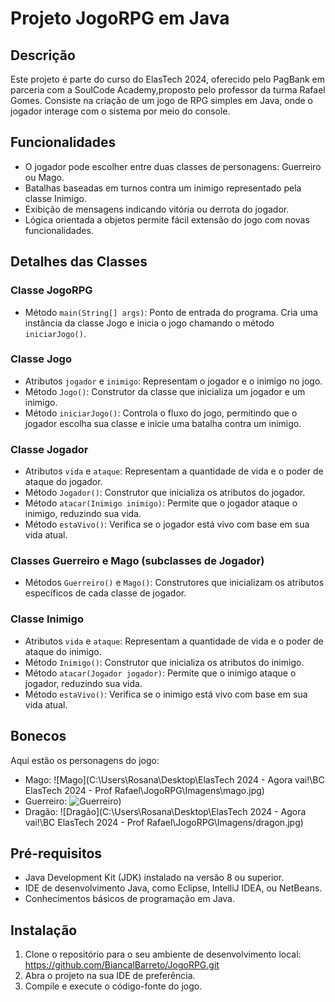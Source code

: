 # Projeto JogoRPG em Java

## Descrição
Este projeto é parte do curso do ElasTech 2024, oferecido pelo PagBank em parceria com a SoulCode Academy,proposto pelo professor da turma Rafael Gomes.
Consiste na criação de um jogo de RPG simples em Java, onde o jogador interage com o sistema por meio do console.

## Funcionalidades
- O jogador pode escolher entre duas classes de personagens: Guerreiro ou Mago.
- Batalhas baseadas em turnos contra um inimigo representado pela classe Inimigo.
- Exibição de mensagens indicando vitória ou derrota do jogador.
- Lógica orientada a objetos permite fácil extensão do jogo com novas funcionalidades.

## Detalhes das Classes

### Classe JogoRPG
- Método `main(String[] args)`: Ponto de entrada do programa. Cria uma instância da classe Jogo e inicia o jogo chamando o método `iniciarJogo()`.

### Classe Jogo
- Atributos `jogador` e `inimigo`: Representam o jogador e o inimigo no jogo.
- Método `Jogo()`: Construtor da classe que inicializa um jogador e um inimigo.
- Método `iniciarJogo()`: Controla o fluxo do jogo, permitindo que o jogador escolha sua classe e inicie uma batalha contra um inimigo.

### Classe Jogador
- Atributos `vida` e `ataque`: Representam a quantidade de vida e o poder de ataque do jogador.
- Método `Jogador()`: Construtor que inicializa os atributos do jogador.
- Método `atacar(Inimigo inimigo)`: Permite que o jogador ataque o inimigo, reduzindo sua vida.
- Método `estaVivo()`: Verifica se o jogador está vivo com base em sua vida atual.

### Classes Guerreiro e Mago (subclasses de Jogador)
- Métodos `Guerreiro()` e `Mago()`: Construtores que inicializam os atributos específicos de cada classe de jogador.

### Classe Inimigo
- Atributos `vida` e `ataque`: Representam a quantidade de vida e o poder de ataque do inimigo.
- Método `Inimigo()`: Construtor que inicializa os atributos do inimigo.
- Método `atacar(Jogador jogador)`: Permite que o inimigo ataque o jogador, reduzindo sua vida.
- Método `estaVivo()`: Verifica se o inimigo está vivo com base em sua vida atual.

## Bonecos
Aqui estão os personagens do jogo:
- Mago:
  ![Mago](C:\Users\Rosana\Desktop\ElasTech 2024 - Agora vai!\BC ElasTech 2024 - Prof Rafael\JogoRPG\Imagens\mago.jpg)
- Guerreiro:
  ![Guerreiro](https://scontent.fssa17-1.fna.fbcdn.net/v/t31.18172-8/12671858_1717557908512095_2952536640627175599_o.jpg?_nc_cat=100&ccb=1-7&_nc_sid=5f2048&_nc_ohc=aIzaMCCoucYAX_o9wQH&_nc_ht=scontent.fssa17-1.fna&oh=00_AfAQOg6nyPLQ4acsvyM4P1uPnQztIAdqOBDMiQYdaV3moA&oe=6630DBC8))
- Dragão:
  ![Dragão](C:\Users\Rosana\Desktop\ElasTech 2024 - Agora vai!\BC ElasTech 2024 - Prof Rafael\JogoRPG\Imagens/dragon.jpg)

## Pré-requisitos
- Java Development Kit (JDK) instalado na versão 8 ou superior.
- IDE de desenvolvimento Java, como Eclipse, IntelliJ IDEA, ou NetBeans.
- Conhecimentos básicos de programação em Java.

## Instalação
1. Clone o repositório para o seu ambiente de desenvolvimento local:
https://github.com/BiancalBarreto/JogoRPG.git
2. Abra o projeto na sua IDE de preferência.
3. Compile e execute o código-fonte do jogo.
